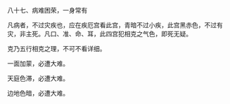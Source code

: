 八十七、病难困荣，一身常有

凡病者，不过灾疾也，应在疾厄宫看此宫，青暗不过小疾，此宫黑赤色，不过有灾，非主死。凡口、准、命、耳，此四宫犯相克之气色，即死无疑。

克乃五行相克之理，不可不看详细。

一面加蒙，必遭大难。

天庭色滞，必遭大难。

边地色暗，必遭大难。

